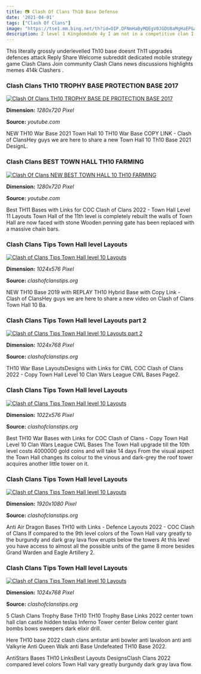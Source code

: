 ```yaml
---
title: 📷 Clash Of Clans Th10 Base Defense
date: '2021-04-01'
tags: ["Clash Of Clans"]
image: "https://tse1.mm.bing.net/th?id=OIP.DFNmHaByMQEgV0JGDU8aMgHaEP&amp;pid=15.1"
description: 2 level 1 Kingdomdude 4y I am not in a competitive clan I took a CWL base from a death of a th10 youtube video moved the TH into core and some other minor ch
---
```




This literally grossly underlevelled Th10 base doesnt Th11 upgrades defences attack Reply Share Welcome subreddit dedicated mobile strategy game Clash Clans Join community Clash Clans news discussions highlights memes 414k Clashers .



### Clash Clans TH10 TROPHY BASE PROTECTION BASE 2017 

[![Clash Of Clans  TH10 TROPHY BASE DE PROTECTION BASE 2017 ](https://i.ytimg.com/vi/r1UJ65En_gA/maxresdefault.jpg)](https://i.ytimg.com/vi/r1UJ65En_gA/maxresdefault.jpg)


**Dimension:** _1280x720 Pixel_ 

**Source:** _youtube.com_ 


NEW TH10 War Base 2021 Town Hall 10 TH10 War Base COPY LINK - Clash of ClansHey guys we are here to share a new Town Hall 10 Th10 Base 2021 DesignL.


### Clash Clans BEST TOWN HALL TH10 FARMING 

[![Clash Of Clans  NEW BEST TOWN HALL 10 TH10 FARMING ](https://i.ytimg.com/vi/-XtabBRANp8/maxresdefault.jpg)](https://i.ytimg.com/vi/-XtabBRANp8/maxresdefault.jpg)


**Dimension:** _1280x720 Pixel_ 

**Source:** _youtube.com_ 


Best TH11 Bases with Links for COC Clash of Clans 2022 - Town Hall Level 11 Layouts Town Hall of the 11th level is completely rebuilt the walls of Town Hall are now faced with stone Wooden penning gate has been replaced with a massive chain bars.


### Clash Clans Tips Town Hall level Layouts

[![Clash of Clans Tips  Town Hall level 10 Layouts](https://clashofclanstips.org/wp-content/uploads/2013/12/TH10-trophy6.png)](https://clashofclanstips.org/wp-content/uploads/2013/12/TH10-trophy6.png)


**Dimension:** _1024x576 Pixel_ 

**Source:** _clashofclanstips.org_ 


NEW TH10 Base 2019 with REPLAY TH10 Hybrid Base with Copy Link - Clash of ClansHey guys we are here to share a new video on Clash of Clans Town Hall 10 Ba.


### Clash Clans Tips Town Hall level Layouts part 2

[![Clash of Clans Tips  Town Hall level 10 Layouts part 2](https://clashofclanstips.org/wp-content/uploads/2014/07/TH10-trophy2-1024x768.jpg)](https://clashofclanstips.org/wp-content/uploads/2014/07/TH10-trophy2-1024x768.jpg)


**Dimension:** _1024x768 Pixel_ 

**Source:** _clashofclanstips.org_ 


TH10 War Base LayoutsDesigns with Links for CWL COC Clash of Clans 2022 - Copy Town Hall Level 10 Clan Wars League CWL Bases Page2.


### Clash Clans Tips Town Hall level Layouts

[![Clash of Clans Tips  Town Hall level 10 Layouts](http://clashofclanstips.org/wp-content/uploads/2013/12/TH10-trophy5.png)](http://clashofclanstips.org/wp-content/uploads/2013/12/TH10-trophy5.png)


**Dimension:** _1022x576 Pixel_ 

**Source:** _clashofclanstips.org_ 


Best TH10 War Bases with Links for COC Clash of Clans - Copy Town Hall Level 10 Clan Wars League CWL Bases The Town Hall upgrade till the 10th level costs 4000000 gold coins and will take 14 days From the visual aspect the Town Hall changes its colour to the vinous and dark-grey the roof tower acquires another little tower on it.


### Clash Clans Tips Town Hall level Layouts

[![Clash of Clans Tips  Town Hall level 10 Layouts](http://clashofclanstips.org/wp-content/uploads/2013/12/TH10-farmer2.png)](http://clashofclanstips.org/wp-content/uploads/2013/12/TH10-farmer2.png)


**Dimension:** _1920x1080 Pixel_ 

**Source:** _clashofclanstips.org_ 


Anti Air Dragon Bases TH10 with Links - Defence Layouts 2022 - COC Clash of Clans If compared to the 9th level colors of the Town Hall vary greatly to the burgundy and dark gray lava flow erupts below the towers At this level you have access to almost all the possible units of the game 8 more besides Grand Warden and Eagle Artillery 2.


### Clash Clans Tips Town Hall level Layouts

[![Clash of Clans Tips  Town Hall level 10 Layouts](http://clashofclanstips.org/wp-content/uploads/2013/12/TH10-trophy3.jpg)](http://clashofclanstips.org/wp-content/uploads/2013/12/TH10-trophy3.jpg)


**Dimension:** _1024x768 Pixel_ 

**Source:** _clashofclanstips.org_ 



5 Clash Clans Trophy Base TH10 TH10 Trophy Base Links 2022 center town hall clan castle hidden teslas Inferno Tower center Below center giant bombs bows sweepers dark elixir drill.


Here TH10 base 2022 clash clans antistar anti bowler anti lavaloon anti anti Valkyrie Anti Queen Walk anti Base Undefeated TH10 Base 2022.


AntiStars Bases TH10 LinksBest Layouts DesignsClash Clans 2022 compared level colors Town Hall vary greatly burgundy dark gray lava flow.





